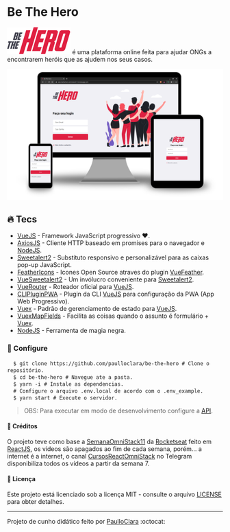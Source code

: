# Be The Hero

[![Be The Hero][logo]](https://web-bethehero-omnistack11.herokuapp.com) é uma plataforma online feita para ajudar ONGs a encontrarem heróis que as ajudem nos seus casos.

![Be The Hero][screens]

## :fire: Tecs

- [VueJS] - Framework JavaScript progressivo ❤️.
- [AxiosJS] - Cliente HTTP baseado em promises para o navegador e [NodeJS].
- [Sweetalert2] - Substituto responsivo e personalizável para as caixas pop-up JavaScript.
- [FeatherIcons] - Icones Open Source atraves do plugin [VueFeather].
- [VueSweetalert2] - Um invólucro conveniente para [Sweetalert2].
- [VueRouter] - Roteador oficial para [VueJS].
- [CLIPluginPWA] - Plugin da CLI [VueJS] para configuração da PWA (App Web Progressivo).
- [Vuex] - Padrão de gerenciamento de estado para [VueJS].
- [VuexMapFields] - Facilita as coisas quando o assunto é formulário + [Vuex].
- [NodeJS] - Ferramenta de magia negra.

### :wrench: Configure

```shell
  $ git clone https://github.com/paulloclara/be-the-hero # Clone o repositório.
  $ cd be-the-hero # Navegue ate a pasta.
  $ yarn -i # Instale as dependencias.
  # Configure o arquivo .env.local de acordo com o .env_example.
  $ yarn start # Execute o servidor.
```

> OBS: Para executar em modo de desenvolvimento configure a [API].

#### :link: Créditos

O projeto teve como base a [SemanaOmniStack11] da [Rocketseat] feito em
[ReactJS], os vídeos são apagados ao fim de cada semana, porém… a internet é a
internet, o canal [CursosReactOmniStack] no Telegram disponibiliza todos os
vídeos a partir da semana 7.

#### :memo: Licença

Este projeto está licenciado sob a licença MIT - consulte o arquivo [LICENSE] para obter detalhes.

<!-- Imagens -->

[logo]: assets/logo.svg "Be The Hero"
[screens]: assets/screens.svg "Be The Hero"

<!-- Links -->

[paulloclara]: https://github.com/paulloclara
[api]: https://github.com/paulloclara/be-the-hero-api
[vuejs]: https://vuejs.org
[vuex]: https://vuex.vuejs.org
[nodejs]: https://nodejs.org/en
[vuerouter]: https://router.vuejs.org
[feathericons]: https://feathericons.com
[axiosjs]: https://github.com/axios/axios
[sweetalert2]: https://sweetalert2.github.io
[vuefeather]: https://fengyuanchen.github.io/vue-feather
[vuesweetalert2]: https://github.com/avil13/vue-sweetalert2
[vuexmapfields]: https://github.com/maoberlehner/vuex-map-fields
[clipluginpwa]: https://github.com/vuejs/vue-cli/tree/dev/packages/@vue/cli-plugin-pwa#readme
[reactjs]: https://pt-br.reactjs.org
[rocketseat]: https://rocketseat.com.br
[semanaomnistack11]: https://github.com/DanielObara/SemanaOmnistack11
[cursosreactomnistack]: https://t.me/reactomnistack
[license]: LICENSE

---

Projeto de cunho didático feito por [PaulloClara] :octocat:
